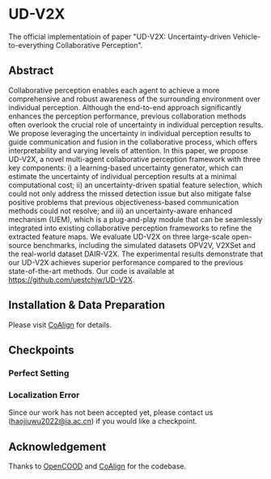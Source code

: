 # UD-V2X
The official implementatioin of paper "UD-V2X: Uncertainty-driven Vehicle-to-everything Collaborative Perception".
## Abstract
Collaborative perception enables each agent to achieve a more comprehensive and robust awareness of the surrounding environment over individual perception. Although the end-to-end approach significantly enhances the perception performance, previous collaboration methods often overlook the crucial role of uncertainty in individual perception results. We propose leveraging the uncertainty in individual perception results to guide communication and fusion in the collaborative process, which offers interpretability and varying levels of attention. In this paper, we propose UD-V2X, a novel multi-agent collaborative perception framework with three key components: i) a learning-based uncertainty generator, which can estimate the uncertainty of individual perception results at a minimal computational cost; ii) an uncertainty-driven spatial feature selection, which could not only address the missed detection issue but also mitigate false positive problems that previous objectiveness-based communication methods could not resolve; and iii) an uncertainty-aware enhanced mechanism (UEM), which is a plug-and-play module that can be seamlessly integrated into existing collaborative perception frameworks to refine the extracted feature maps. We evaluate UD-V2X on three large-scale open-source benchmarks, including the simulated datasets OPV2V, V2XSet and the real-world dataset DAIR-V2X. The experimental results demonstrate that our UD-V2X achieves superior performance compared to the previous state-of-the-art methods. Our code is available at https://github.com/uestchjw/UD-V2X.
## Installation & Data Preparation
Please visit [CoAlign](https://github.com/yifanlu0227/CoAlign) for details.
## Checkpoints
### Perfect Setting
### Localization Error

Since our work has not been accepted yet, please contact us (haojiuwu2022@ia.ac.cn) if you would like a checkpoint. 
## Acknowledgement
Thanks to [OpenCOOD](https://github.com/DerrickXuNu/OpenCOOD) and [CoAlign](https://github.com/yifanlu0227/CoAlign) for the codebase.
